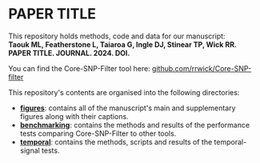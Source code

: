 # PAPER TITLE

This repository holds methods, code and data for our manuscript:<br>
**Taouk ML, Featherstone L, Taiaroa G, Ingle DJ, Stinear TP, Wick RR. PAPER TITLE. JOURNAL. 2024. DOI.**

You can find the Core-SNP-Filter tool here: [github.com/rrwick/Core-SNP-filter](https://github.com/rrwick/Core-SNP-filter)

This repository's contents are organised into the following directories:

* [**figures**](figures): contains all of the manuscript's main and supplementary figures along with their captions.
* [**benchmarking**](benchmarking): contains the methods and results of the performance tests comparing Core-SNP-Filter to other tools.
* [**temporal**](temporal): contains the methods, scripts and results of the temporal-signal tests.
